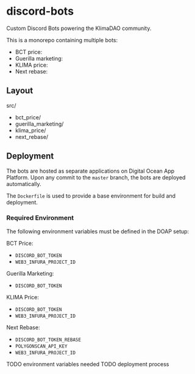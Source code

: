 # discord-bots

Custom Discord Bots powering the KlimaDAO community.

This is a monorepo containing multiple bots:

- BCT price:
- Guerilla marketing:
- KLIMA price:
- Next rebase:

## Layout

src/

- bct_price/
- guerilla_marketing/
- klima_price/
- next_rebase/

## Deployment

The bots are hosted as separate applications on Digital Ocean App Platform. Upon any commit to the `master` branch, the bots are deployed automatically.

The `Dockerfile` is used to provide a base environment for build and deployment.

### Required Environment

The following environment variables must be defined in the DOAP setup:

BCT Price:

- `DISCORD_BOT_TOKEN`
- `WEB3_INFURA_PROJECT_ID`

Guerilla Marketing:

- `DISCORD_BOT_TOKEN`

KLIMA Price:

- `DISCORD_BOT_TOKEN`
- `WEB3_INFURA_PROJECT_ID`

Next Rebase:

- `DISCORD_BOT_TOKEN_REBASE`
- `POLYGONSCAN_API_KEY`
- `WEB3_INFURA_PROJECT_ID`

TODO environment variables needed
TODO deployment process
